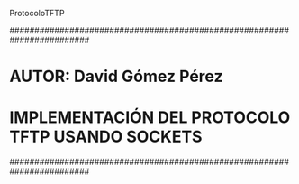 ProtocoloTFTP

########################################################################
# AUTOR: David Gómez Pérez                                             #
# IMPLEMENTACIÓN DEL PROTOCOLO TFTP USANDO SOCKETS                     #
########################################################################

